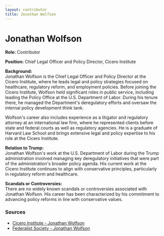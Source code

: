 ```yaml
---
layout: contributor  
title: Jonathan Wolfson
---
```


# Jonathan Wolfson

**Role:** Contributor

**Position:** Chief Legal Officer and Policy Director, Cicero Institute

**Background:**  
Jonathan Wolfson is the Chief Legal Officer and Policy Director at the Cicero Institute, where he leads legal and policy strategies focused on healthcare, regulatory reform, and employment policies. Before joining the Cicero Institute, Wolfson held significant roles in public service, including leading the Policy Office at the U.S. Department of Labor. During his tenure there, he managed the Department's deregulatory efforts and oversaw the internal policy development think tank.

Wolfson's career also includes experience as a litigator and regulatory attorney at an international law firm, where he represented clients before state and federal courts as well as regulatory agencies. He is a graduate of Harvard Law School and brings extensive legal and policy expertise to his role at the Cicero Institute.

**Relation to Trump:**  
Jonathan Wolfson's work at the U.S. Department of Labor during the Trump administration involved managing key deregulatory initiatives that were part of the administration's broader policy agenda. His current work at the Cicero Institute continues to align with conservative principles, particularly in regulatory reform and healthcare.

**Scandals or Controversies:**  
There are no widely known scandals or controversies associated with Jonathan Wolfson. His career has been characterized by his commitment to advancing policy reforms in line with conservative values.

### Sources
- [Cicero Institute - Jonathan Wolfson](https://ciceroinstitute.org)
- [Federalist Society - Jonathan Wolfson](https://fedsoc.org/contributors/jonathan-wolfson)
